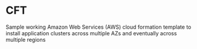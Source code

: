 # CFT
Sample working Amazon Web Services (AWS) cloud formation template to install application clusters across multiple AZs and eventually across multiple regions
